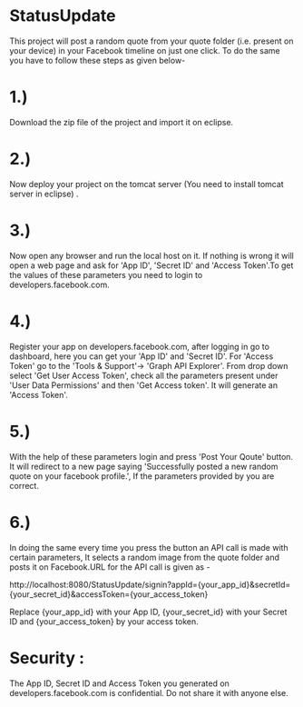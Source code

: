 # StatusUpdate

This project will post a random quote from your quote folder (i.e. present on your device) in your Facebook timeline on just one click.
To do the same you have to follow these steps as given below- 

# 1.) 
  Download the zip file of the project and import it on eclipse.

# 2.) 
  Now deploy your project on the tomcat server (You need to install tomcat server in eclipse) .

# 3.) 
  Now open any browser and run the local host on it. If nothing is wrong it will open a web page and ask for 'App ID', 'Secret ID' and       'Access Token'.To get the values of these parameters you need to login to developers.facebook.com.

# 4.) 
  Register your app on developers.facebook.com, after logging in go to dashboard, here you can get your 'App ID' and 'Secret ID'. For       'Access Token' go to the 'Tools & Support'-> 'Graph API Explorer'. From drop down select 'Get User Access Token', check all the           parameters present under 'User Data Permissions' and then 'Get Access token'. It will generate an 'Access Token'.

# 5.) 
  With the help of these parameters login and press 'Post Your Qoute' button. It will redirect to a new page saying 'Successfully posted a   new random quote on your facebook profile.', If the parameters provided by you are correct.

# 6.) 
  In doing the same every time you press the button an API call is made with certain parameters, It selects a random image from the quote   folder and posts it on Facebook.URL for the API call is given as - 

  http://localhost:8080/StatusUpdate/signin?appId={your_app_id}&secretId={your_secret_id}&accessToken={your_access_token}
  
  Replace {your_app_id} with your App ID, {your_secret_id} with your Secret ID and {your_access_token} by your access token.
  
# Security : 
  The App ID, Secret ID and Access Token you generated on developers.facebook.com is confidential. Do not share it with anyone else.
